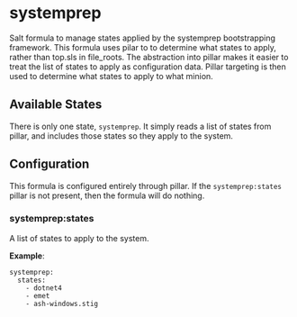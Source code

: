 # systemprep

Salt formula to manage states applied by the systemprep bootstrapping
framework. This formula uses pilar to to determine what states to apply,
rather than top.sls in file_roots. The abstraction into pillar makes it easier
to treat the list of states to apply as configuration data. Pillar targeting
is then used to determine what states to apply to what minion.


## Available States

There is only one state, `systemprep`. It simply reads a list of states from
pillar, and includes those states so they apply to the system.


## Configuration

This formula is configured entirely through pillar. If the `systemprep:states`
pillar is not present, then the formula will do nothing.


### systemprep:states

A list of states to apply to the system.

**Example**:

```
systemprep:
  states:
    - dotnet4
    - emet
    - ash-windows.stig
```
